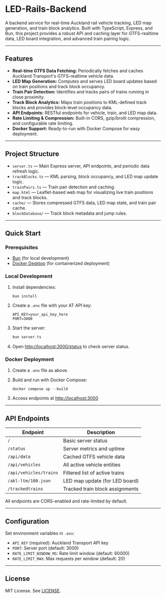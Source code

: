 # LED-Rails-Backend

A backend service for real-time Auckland rail vehicle tracking, LED map generation, and train block analytics. Built with TypeScript, Express, and Bun, this project provides a robust API and caching layer for GTFS-realtime data, LED board integration, and advanced train pairing logic.

---

## Features

- **Real-time GTFS Data Fetching:** Periodically fetches and caches Auckland Transport's GTFS-realtime vehicle data.
- **LED Map Generation:** Computes and serves LED board updates based on train positions and track block occupancy.
- **Train Pair Detection:** Identifies and tracks pairs of trains running in close proximity.
- **Track Block Analytics:** Maps train positions to KML-defined track blocks and provides block-level occupancy data.
- **API Endpoints:** RESTful endpoints for vehicle, train, and LED map data.
- **Rate Limiting & Compression:** Built-in CORS, gzip/brotli compression, and configurable rate limiting.
- **Docker Support:** Ready-to-run with Docker Compose for easy deployment.

---

## Project Structure

- `server.ts` — Main Express server, API endpoints, and periodic data refresh logic.
- `trackBlocks.ts` — KML parsing, block occupancy, and LED map update logic.
- `trainPairs.ts` — Train pair detection and caching.
- `map.html` — Leaflet-based web map for visualizing live train positions and track blocks.
- `cache/` — Stores compressed GTFS data, LED map state, and train pair cache.
- `blockDatabase/` — Track block metadata and jump rules.

---

## Quick Start

### Prerequisites

- [Bun](https://bun.sh/) (for local development)
- [Docker Desktop](https://www.docker.com/products/docker-desktop) (for containerized deployment)

### Local Development

1. Install dependencies:

   ```bash
   bun install
   ```

2. Create a `.env` file with your AT API key:

   ```env
   API_KEY=your_api_key_here
   PORT=3000
   ```

3. Start the server:

   ```bash
   bun server.ts
   ```

4. Open [http://localhost:3000/status](http://localhost:3000/status) to check server status.

### Docker Deployment

1. Create a `.env` file as above.
2. Build and run with Docker Compose:

   ```powershell
   docker compose up --build
   ```

3. Access endpoints at [http://localhost:3000](http://localhost:3000)

---

## API Endpoints

| Endpoint                      | Description                        |
|-------------------------------|------------------------------------|
| `/`                           | Basic server status                |
| `/status`                     | Server metrics and uptime          |
| `/api/data`                   | Cached GTFS vehicle data           |
| `/api/vehicles`               | All active vehicle entities        |
| `/api/vehicles/trains`        | Filtered list of active trains     |
| `/akl-ltm/100.json`           | LED map update (for LED board)     |
| `/trackedtrains`              | Tracked train block assignments    |

All endpoints are CORS-enabled and rate-limited by default.

---

## Configuration

Set environment variables in `.env`:

- `API_KEY` (required): Auckland Transport API key
- `PORT`: Server port (default: 3000)
- `RATE_LIMIT_WINDOW_MS`: Rate limit window (default: 60000)
- `RATE_LIMIT_MAX`: Max requests per window (default: 20)

---

## License

MIT License. See [LICENSE](LICENSE).
